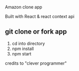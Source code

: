 Amazon clone app

Built with React & react context api

## git clone or fork app ##
1. cd into directory
2. npm install
3. npm start







credits to "clever programmer"